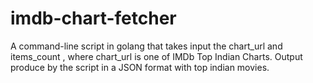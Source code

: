 # imdb-chart-fetcher
A  command-line script in golang that takes input the chart_url and items_count , where chart_url is one of IMDb Top Indian Charts. Output produce by the script in a JSON format with top indian movies.
